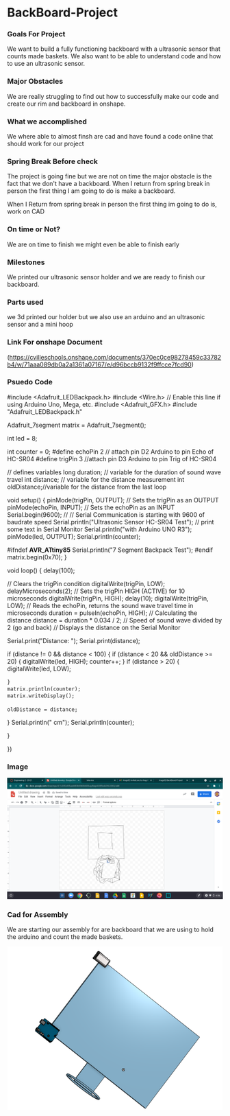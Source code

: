 # BackBoard-Project

### Goals For Project
We want to build a fully functioning backboard with a ultrasonic sensor that counts made baskets. We also want to be able to understand code and how to use an ultrasonic sensor.


### Major Obstacles 
We are really struggling to find out how to successfully make our code and create our rim and backboard in onshape.

### What we accomplished
We where able to almost finsh are cad and have found a code online that should work for our project

### Spring Break Before check
The project is going fine but we are not on time the major obstacle is the fact that we don't have a backboard.
When I return from spring break in person the first thing I am going to do is make a backboard.

When I Return from spring break in person the first thing im going to do is, work on CAD
### On time or Not?
We are on time to finish we might even be able to finish early

### Milestones
We printed our ultrasonic sensor holder and we are ready to finish our backboard.


### Parts used
we 3d printed our holder but we also use an arduino and an ultrasonic sensor and a mini hoop




### Link For onshape Document
(https://cvilleschools.onshape.com/documents/370ec0ce98278459c33782b4/w/71aaa089db0a2a1361a07167/e/d96bccb9132f9ffcce7fcd90)

### Psuedo Code

#include <Adafruit_LEDBackpack.h>
#include <Wire.h> // Enable this line if using Arduino Uno, Mega, etc.
#include <Adafruit_GFX.h>
#include "Adafruit_LEDBackpack.h"

Adafruit_7segment matrix = Adafruit_7segment();


int led = 8;

int counter = 0;
#define echoPin 2 // attach pin D2 Arduino to pin Echo of HC-SR04
#define trigPin 3 //attach pin D3 Arduino to pin Trig of HC-SR04

// defines variables
long duration; // variable for the duration of sound wave travel
int distance; // variable for the distance measurement
int oldDistance;//variable for the distance from the last loop


void setup() {
  pinMode(trigPin, OUTPUT); // Sets the trigPin as an OUTPUT
  pinMode(echoPin, INPUT); // Sets the echoPin as an INPUT
  Serial.begin(9600); // // Serial Communication is starting with 9600 of baudrate speed
  Serial.println("Ultrasonic Sensor HC-SR04 Test"); // print some text in Serial Monitor
  Serial.println("with Arduino UNO R3");
  pinMode(led, OUTPUT);
  Serial.println(counter);

#ifndef __AVR_ATtiny85__
  Serial.println("7 Segment Backpack Test");
#endif
  matrix.begin(0x70);
}


void loop() {
  delay(100);

  // Clears the trigPin condition
  digitalWrite(trigPin, LOW);
  delayMicroseconds(2);
  // Sets the trigPin HIGH (ACTIVE) for 10 microseconds
  digitalWrite(trigPin, HIGH);
  delay(10);
  digitalWrite(trigPin, LOW);
  // Reads the echoPin, returns the sound wave travel time in microseconds
  duration = pulseIn(echoPin, HIGH);
  // Calculating the distance
  distance = duration * 0.034 / 2; // Speed of sound wave divided by 2 (go and back)
  // Displays the distance on the Serial Monitor

  Serial.print("Distance: ");
  Serial.print(distance);


  if (distance != 0 && distance < 100) {
    if (distance < 20 && oldDistance >= 20) {
      digitalWrite(led, HIGH);
      counter++;
    }
    if (distance > 20) {
      digitalWrite(led, LOW);

    }
    matrix.println(counter);
    matrix.writeDisplay();

    oldDistance = distance;

  }
  Serial.println(" cm");
  Serial.println(counter);



}

})
### Image

<img src="Backboard Screenshot">


### Cad for Assembly
We are starting our assembly for are backboard that we are using to hold the arduino and count the made baskets.

<img src="Backboard.png">
